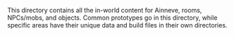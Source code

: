 This directory contains all the in-world content for Ainneve, rooms, NPCs/mobs, and objects. Common prototypes go in this directory, while specific areas have their unique data and build files in their own directories.



